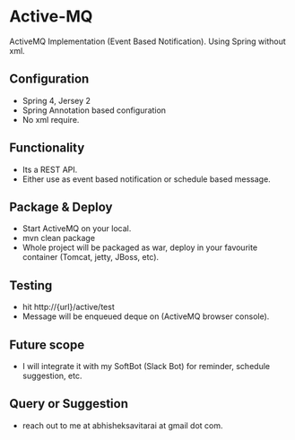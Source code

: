 # Active-MQ
ActiveMQ Implementation (Event Based Notification). Using Spring without xml.

## Configuration
- Spring 4, Jersey 2
- Spring Annotation based configuration
- No xml require.

## Functionality
- Its a REST API.
- Either use as event based notification or schedule based message.

## Package & Deploy
- Start ActiveMQ on your local.
- mvn clean package
- Whole project will be packaged as war, deploy in your favourite container (Tomcat, jetty, JBoss, etc).

## Testing
- hit http://{url}/active/test
- Message will be enqueued deque on (ActiveMQ browser console).

## Future scope
- I will integrate it with my SoftBot (Slack Bot) for reminder, schedule suggestion, etc.

## Query or Suggestion
- reach out to me at abhisheksavitarai at gmail dot com.
